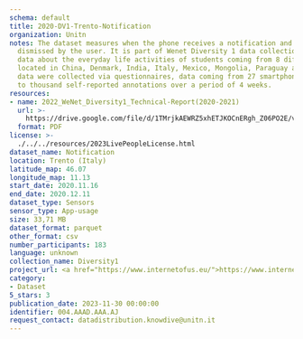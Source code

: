```yaml
---
schema: default
title: 2020-DV1-Trento-Notification
organization: Unitn
notes: The dataset measures when the phone receives a notification and when it is
  dismissed by the user. It is part of Wenet Diversity 1 data collection, which contains
  data about the everyday life activities of students coming from 8 different universities
  located in China, Denmark, India, Italy, Mexico, Mongolia, Paraguay and UK. The
  data were collected via questionnaires, data coming from 27 smartphone sensors associated
  to thousand self-reported annotations over a period of 4 weeks.
resources:
- name: 2022_WeNet_Diversity1_Technical-Report(2020-2021)
  url: >-
    https://drive.google.com/file/d/1TMrjkAEWRZ5xhETJKOCnERgh_Z06PO2E/view?usp=drive_link
  format: PDF
license: >-
  ./../../resources/2023LivePeopleLicense.html
dataset_name: Notification
location: Trento (Italy)
latitude_map: 46.07
longitude_map: 11.13
start_date: 2020.11.16
end_date: 2020.12.11
dataset_type: Sensors
sensor_type: App-usage
size: 33,71 MB
dataset_format: parquet
other_format: csv
number_participants: 183
language: unknown
collection_name: Diversity1
project_url: <a href="https://www.internetofus.eu/">https://www.internetofus.eu/</a>
category:
- Dataset
5_stars: 3
publication_date: 2023-11-30 00:00:00
identifier: 004.AAAD.AAA.AJ
request_contact: datadistribution.knowdive@unitn.it
---
```

